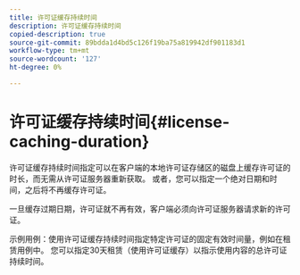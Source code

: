 ```yaml
---
title: 许可证缓存持续时间
description: 许可证缓存持续时间
copied-description: true
source-git-commit: 89bdda1d4bd5c126f19ba75a819942df901183d1
workflow-type: tm+mt
source-wordcount: '127'
ht-degree: 0%

---
```



# 许可证缓存持续时间{#license-caching-duration}

许可证缓存持续时间指定可以在客户端的本地许可证存储区的磁盘上缓存许可证的时长，而无需从许可证服务器重新获取。 或者，您可以指定一个绝对日期和时间，之后将不再缓存许可证。

一旦缓存过期日期，许可证就不再有效，客户端必须向许可证服务器请求新的许可证。

示例用例：使用许可证缓存持续时间指定特定许可证的固定有效时间量，例如在租赁用例中。 您可以指定30天租赁（使用许可证缓存）以指示使用内容的总许可证持续时间。
